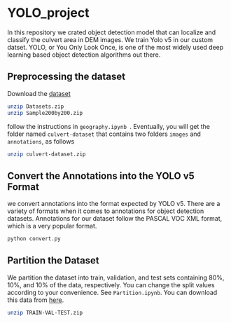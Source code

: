 # YOLO_project
In this repository we crated object detection model that can localize and classify the culvert area in DEM images. We train Yolo v5 in our custom datset. YOLO, or You Only Look Once, is one of the most widely used deep learning based object detection algorithms out there.

## Preprocessing the dataset
Download the [dataset](https://www.dropbox.com/s/ki4a5gryx8y0n6u/Datasets.zip?dl=0)

```bash
unzip Datasets.zip
unzip Sample200by200.zip
```

follow the instructions in ``geography.ipynb ``. Eventually, you will get the folder named ``culvert-dataset`` that contains two folders ``images`` and ``annotations``, as follows 

```bash
unzip culvert-dataset.zip
```


## Convert the Annotations into the YOLO v5 Format
 we convert annotations into the format expected by YOLO v5. There are a variety of formats when it comes to annotations for object detection datasets. Annotations for our dataset follow the PASCAL VOC XML format, which is a very popular format. 
 
 ```bash
 python convert.py
 ```
## Partition the Dataset
We partition the dataset into train, validation, and test sets containing 80%, 10%, and 10% of the data, respectively. You can change the split values according to your convenience. See ``Partition.ipynb``.  You can download this data from [here](). 

```bash
unzip TRAIN-VAL-TEST.zip
```
